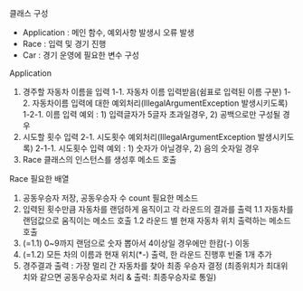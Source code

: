 클래스 구성
- Application : 메인 함수, 예외사항 발생시 오류 발생
- Race : 입력 및 경기 진행
- Car : 경기 운영에 필요한 변수 구성

Application
1. 경주할 자동차 이름을 입력
1-1. 자동차 이름 입력받음(쉼표로 입력된 이름 구분)
1-2. 자동차이름 입력에 대한 예외처리(IllegalArgumentException 발생시키도록)
1-2-1. 이름 입력 예외 : 1) 입력글자가 5글자 초과일경우, 2) 공백으로만 구성될 경우
2. 시도할 횟수 입력
2-1. 시도횟수 예외처리(IllegalArgumentException 발생시키도록)
2-1-1. 시도횟수 입력 예외 : 1) 숫자가 아닐경우, 2) 음의 숫자일 경우
3. Race 클래스의 인스턴스를 생성후 메소드 호출

Race
필요한 배열 
1. 공동우승자 저장, 공동우승자 수 count
필요한 메소드
1. 입력된 횟수만큼 자동차를 랜덤하게 움직이고 각 라운드의 결과를 출력
1.1 자동차를 랜덤값으로 움직이는 메소드 호출
1.2 라운드 별 현재 자동차 위치 출력하는 메소드 호출
2. (=1.1) 0~9까지 랜덤으로 숫자 뽑아서 4이상일 경우에만 한캄(-) 이동
3. (=1.2) 모든 차의 이름과 현재 위치(*-) 출력, 한 라운드 진행후 빈줄 1개 추가
4. 경주결과 출력 : 가장 멀리 간 자동차를 찾아 최종 우승자 결정 
  (최종위치가 최대위치와 같으면 공동우승자로 처리 & 출력: 최종우승자로 통일)